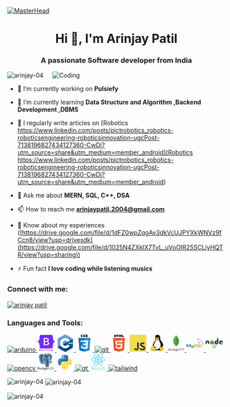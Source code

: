 [![MasterHead](https://mir-s3-cdn-cf.behance.net/project_modules/1400_opt_1/475eb095746151.5e9ecde695f7a.gif)](https://github.com/Arinjay-04/Arinjay-04/blob/main/README.md)
<h1 align="center">Hi 👋, I'm Arinjay Patil</h1>
<h3 align="center">A passionate Software developer from India</h3>

<img align="right" alt="Coding" width="400" src="https://cdnp3.stackassets.com/fa6fd1e226152eba86fa65cef159cde3d5a40517/store/fd9cf709c1417e2cabff70f3d3d2b3be06d0becd1df0cccfc661d327a3a7/sale_229497_primary_image.jpg">

<p align="left"> <img src="https://komarev.com/ghpvc/?username=arinjay-04&label=Profile%20views&color=0e75b6&style=flat" alt="arinjay-04" /> </p>

- 🔭 I’m currently working on **Pulsiefy**

- 🌱 I’m currently learning **Data Structure and Algorithm ,Backend Development ,DBMS**

- 📝 I regularly write articles on [Robotics https://www.linkedin.com/posts/pictrobotics_robotics-roboticsengineering-roboticsinnovation-ugcPost-7138196827434127360-CwDi?utm_source=share&utm_medium=member_android](Robotics https://www.linkedin.com/posts/pictrobotics_robotics-roboticsengineering-roboticsinnovation-ugcPost-7138196827434127360-CwDi?utm_source=share&utm_medium=member_android)

- 💬 Ask me about **MERN, SQL, C++, DSA**

- 📫 How to reach me **arinjaypatil.2004@gmail.com**

- 📄 Know about my experiences ([https://drive.google.com/file/d/1dFZ0wpZqgAv3dkVcUJPYXkWNVz9fCcn8/view?usp=drivesdk](https://drive.google.com/file/d/1025N4ZXkIX7TvL_uVoOIR25SCLjyHQTR/view?usp=sharing))

- ⚡ Fun fact **I love coding while listening musics**

<h3 align="left">Connect with me:</h3>
<p align="left">
<a href="https://www.linkedin.com/in/arinjay-patil-3262a9248" target="_blank">
  <img align="center" src="https://raw.githubusercontent.com/rahuldkjain/github-profile-readme-generator/master/src/images/icons/Social/linked-in-alt.svg" alt="arinjay patil" height="30" width="40" />
</a>

</p>

<h3 align="left">Languages and Tools:</h3>
<p align="left"> <a href="https://www.arduino.cc/" target="_blank" rel="noreferrer"> <img src="https://cdn.worldvectorlogo.com/logos/arduino-1.svg" alt="arduino" width="40" height="40"/> </a> <a href="https://getbootstrap.com" target="_blank" rel="noreferrer"> <img src="https://raw.githubusercontent.com/devicons/devicon/master/icons/bootstrap/bootstrap-plain-wordmark.svg" alt="bootstrap" width="40" height="40"/> </a> <a href="https://www.w3schools.com/cpp/" target="_blank" rel="noreferrer"> <img src="https://raw.githubusercontent.com/devicons/devicon/master/icons/cplusplus/cplusplus-original.svg" alt="cplusplus" width="40" height="40"/> </a> <a href="https://www.w3schools.com/css/" target="_blank" rel="noreferrer"> <img src="https://raw.githubusercontent.com/devicons/devicon/master/icons/css3/css3-original-wordmark.svg" alt="css3" width="40" height="40"/> </a> <a href="https://git-scm.com/" target="_blank" rel="noreferrer"> <img src="https://www.vectorlogo.zone/logos/git-scm/git-scm-icon.svg" alt="git" width="40" height="40"/> </a> <a href="https://www.w3.org/html/" target="_blank" rel="noreferrer"> <img src="https://raw.githubusercontent.com/devicons/devicon/master/icons/html5/html5-original-wordmark.svg" alt="html5" width="40" height="40"/> </a> <a href="https://developer.mozilla.org/en-US/docs/Web/JavaScript" target="_blank" rel="noreferrer"> <img src="https://raw.githubusercontent.com/devicons/devicon/master/icons/javascript/javascript-original.svg" alt="javascript" width="40" height="40"/> </a> <a href="https://www.linux.org/" target="_blank" rel="noreferrer"> <img src="https://raw.githubusercontent.com/devicons/devicon/master/icons/linux/linux-original.svg" alt="linux" width="40" height="40"/> </a> <a href="https://www.mongodb.com/" target="_blank" rel="noreferrer"> <img src="https://raw.githubusercontent.com/devicons/devicon/master/icons/mongodb/mongodb-original-wordmark.svg" alt="mongodb" width="40" height="40"/> </a> <a href="https://www.mysql.com/" target="_blank" rel="noreferrer"> <img src="https://raw.githubusercontent.com/devicons/devicon/master/icons/mysql/mysql-original-wordmark.svg" alt="mysql" width="40" height="40"/> </a> <a href="https://nodejs.org" target="_blank" rel="noreferrer"> <img src="https://raw.githubusercontent.com/devicons/devicon/master/icons/nodejs/nodejs-original-wordmark.svg" alt="nodejs" width="40" height="40"/> </a> <a href="https://opencv.org/" target="_blank" rel="noreferrer"> <img src="https://www.vectorlogo.zone/logos/opencv/opencv-icon.svg" alt="opencv" width="40" height="40"/> </a> <a href="https://www.postgresql.org" target="_blank" rel="noreferrer"> <img src="https://raw.githubusercontent.com/devicons/devicon/master/icons/postgresql/postgresql-original-wordmark.svg" alt="postgresql" width="40" height="40"/> </a> <a href="https://www.python.org" target="_blank" rel="noreferrer"> <img src="https://raw.githubusercontent.com/devicons/devicon/master/icons/python/python-original.svg" alt="python" width="40" height="40"/> </a> <a href="https://www.qt.io/" target="_blank" rel="noreferrer"> <img src="https://upload.wikimedia.org/wikipedia/commons/0/0b/Qt_logo_2016.svg" alt="qt" width="40" height="40"/> </a> <a href="https://reactjs.org/" target="_blank" rel="noreferrer"> <img src="https://raw.githubusercontent.com/devicons/devicon/master/icons/react/react-original-wordmark.svg" alt="react" width="40" height="40"/> </a> <a href="https://tailwindcss.com/" target="_blank" rel="noreferrer"> <img src="https://www.vectorlogo.zone/logos/tailwindcss/tailwindcss-icon.svg" alt="tailwind" width="40" height="40"/> </a> </p>

<p><img align="left" src="https://github-readme-stats.vercel.app/api/top-langs?username=arinjay-04&show_icons=true&locale=en&layout=compact" alt="arinjay-04" /></p>

<p>&nbsp;<img align="center" src="https://github-readme-stats.vercel.app/api?username=arinjay-04&show_icons=true&locale=en" alt="arinjay-04" /></p>

<p><img align="center" src="https://github-readme-streak-stats.herokuapp.com/?user=arinjay-04&" alt="arinjay-04" /></p>

